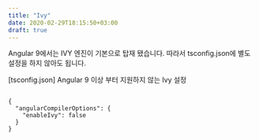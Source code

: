 ```yaml
---
title: "Ivy"
date: 2020-02-29T18:15:50+03:00
draft: true
---
```


Angular 9에서는 IVY 엔진이 기본으로 탑재 됐습니다. 따라서 tsconfig.json에 별도 설정을 하지 않아도 됩니다.

[tsconfig.json] Angular 9 이상 부터 지원하지 않는 Ivy 설정

```

{
  "angularCompilerOptions": {
    "enableIvy": false
  }
}
```

